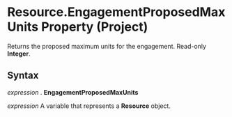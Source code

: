 
# Resource.EngagementProposedMaxUnits Property (Project)

Returns the proposed maximum units for the engagement. Read-only  **Integer**.


## Syntax

 _expression_ . **EngagementProposedMaxUnits**

 _expression_ A variable that represents a **Resource** object.

